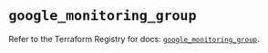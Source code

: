 # `google_monitoring_group`

Refer to the Terraform Registry for docs: [`google_monitoring_group`](https://registry.terraform.io/providers/hashicorp/google/6.19.0/docs/resources/monitoring_group).
